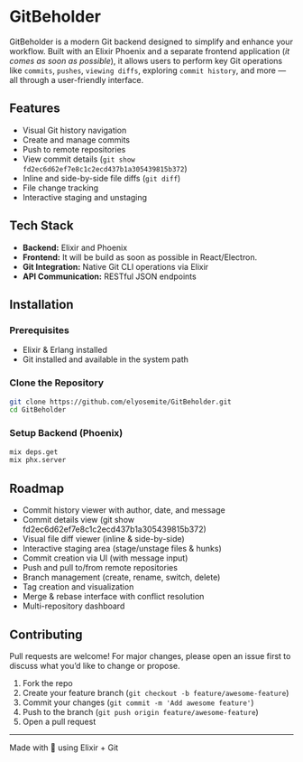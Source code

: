 # GitBeholder

GitBeholder is a modern Git backend designed to simplify and enhance your workflow. Built with an Elixir Phoenix and a separate frontend application (*it comes as soon as possible*), it allows users to perform key Git operations like ``commits``, ``pushes``, ``viewing diffs``, exploring ``commit history``, and more — all through a user-friendly interface.

## Features

- Visual Git history navigation
- Create and manage commits
- Push to remote repositories
- View commit details (`git show fd2ec6d62ef7e8c1c2ecd437b1a305439815b372`)
- Inline and side-by-side file diffs (`git diff`)
- File change tracking
- Interactive staging and unstaging

## Tech Stack

- **Backend:** Elixir and Phoenix
- **Frontend:** It will be build as soon as possible in React/Electron.
- **Git Integration:** Native Git CLI operations via Elixir
- **API Communication:** RESTful JSON endpoints

## Installation

### Prerequisites

- Elixir & Erlang installed
- Git installed and available in the system path

### Clone the Repository

```bash
git clone https://github.com/elyosemite/GitBeholder.git
cd GitBeholder
````

### Setup Backend (Phoenix)

```bash
mix deps.get
mix phx.server
```
## Roadmap

* Commit history viewer with author, date, and message
* Commit details view (git show fd2ec6d62ef7e8c1c2ecd437b1a305439815b372)
* Visual file diff viewer (inline & side-by-side)
* Interactive staging area (stage/unstage files & hunks)
* Commit creation via UI (with message input)
* Push and pull to/from remote repositories
* Branch management (create, rename, switch, delete)
* Tag creation and visualization
* Merge & rebase interface with conflict resolution
* Multi-repository dashboard

## Contributing

Pull requests are welcome! For major changes, please open an issue first to discuss what you’d like to change or propose.

1. Fork the repo
2. Create your feature branch (`git checkout -b feature/awesome-feature`)
3. Commit your changes (`git commit -m 'Add awesome feature'`)
4. Push to the branch (`git push origin feature/awesome-feature`)
5. Open a pull request

---
Made with 💙 using Elixir + Git